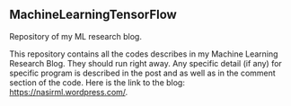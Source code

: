 ## MachineLearningTensorFlow

Repository of my ML research blog.

This repository contains all the codes describes in my Machine Learning Research Blog. They should run right away. Any specific detail (if any) for specific program is described in the post and as well as in the comment section of the code. Here is the link to the blog: https://nasirml.wordpress.com/.
